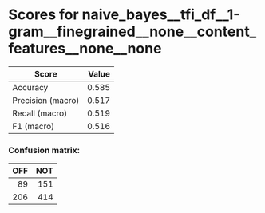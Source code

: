 # Scores for naive_bayes__tfi_df__1-gram__finegrained__none__content_features__none__none
|      Score      |Value|
|-----------------|----:|
|Accuracy         |0.585|
|Precision (macro)|0.517|
|Recall (macro)   |0.519|
|F1 (macro)       |0.516|

### Confusion matrix:
|OFF|NOT|
|--:|--:|
| 89|151|
|206|414|
